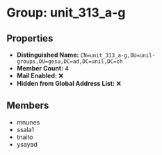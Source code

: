 # Group: unit_313_a-g

## Properties

- **Distinguished Name:** `CN=unit_313_a-g,OU=unil-groups,OU=gesu,DC=ad,DC=unil,DC=ch`
- **Member Count:** 4
- **Mail Enabled:** ❌
- **Hidden from Global Address List:** ❌

## Members

- mnunes
- ssala1
- tnaito
- ysayad

